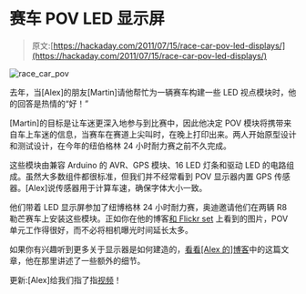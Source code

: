 # 赛车 POV LED 显示屏

> 原文:[https://hackaday.com/2011/07/15/race-car-pov-led-displays/](https://hackaday.com/2011/07/15/race-car-pov-led-displays/)

![race_car_pov](../Images/48a275906911f1a590dbba9bbff23f3a.png "race_car_pov")

去年，当[Alex]的朋友[Martin]请他帮忙为一辆赛车构建一些 LED 视点模块时，他的回答是热情的“好！”

[Martin]的目标是让车迷更深入地参与到比赛中，因此他决定 POV 模块将携带来自车上车迷的信息，当赛车在赛道上尖叫时，在晚上打印出来。两人开始原型设计和测试设计，在今年的纽伯格林 24 小时耐力赛之前不久完成。

这些模块由兼容 Arduino 的 AVR、GPS 模块、16 LED 灯条和驱动 LED 的电路组成。虽然大多数组件都很标准，但我们并不经常看到 POV 显示器内置 GPS 传感器。[Alex]说传感器用于计算车速，确保字体大小一致。

他们带着 LED 显示屏参加了纽博格林 24 小时耐力赛，奥迪邀请他们在两辆 R8 勒芒赛车上安装这些模块。正如你在他的博客[和 Flickr set](http://www.flickr.com/photos/8123185@N02/sets/72157627152933704/with/5919191066/) 上看到的图片，POV 单元工作得很好，而不必将相机曝光时间延长太多。

如果你有兴趣听到更多关于显示器是如何建造的，[看看[Alex 的]博客](http://tinkerlog.com/howto/race-car-pov-howto/)中的这篇文章，他在那里讲述了一些额外的细节。

更新:[Alex]给我们指了指[视频](http://vimeo.com/25982635)！